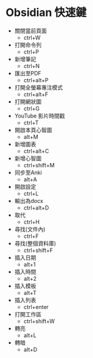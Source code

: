 # Obsidian 快速鍵

- 關閉當前頁面
	- ctrl+W
- 打開命令列
	- ctrl+P
- 新增筆記
	- ctrl+N
- 匯出至PDF
	- ctrl+alt+P
- 打開全螢幕專注模式
	-  ctrl+alt+F
 - 打開網狀圖
	 - ctrl+G
- YouTube 影片時間戳
	- ctrl+T
- 開啟本頁心智圖
	- alt+M
- 新增圖表
	- ctrl+alt+C
- 新增心智圖
	- ctrl+shift+M
-  同步至Anki
	-  alt+A
- 開啟設定
	- ctrl+L
- 輸出為docx
	- ctrl+alt+D
- 取代
	- ctrl+H
- 尋找(文件內)
	- ctrl+F
- 尋找(整個資料庫)
	- ctrl+shift+F
- 插入日期
	- alt+1
- 插入時間
	- alt+2
- 插入模板
	- alt+T
- 插入列表
	- ctrl+enter
- 打開工作區
	- ctrl+shift+W
- 轉亮
	- alt+L
- 轉暗
	- alt+D
